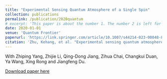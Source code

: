 ```yaml
---
title: "Experimental Sensing Quantum Atmosphere of a Single Spin"
collection: publications
permalink: /publication/2020quantum
# excerpt: 'This paper is about the number 1. The number 2 is left for future work.'
date: 2020-01-01
venue: 'Quantum Frontier'
paperurl: 'https://link.springer.com/article/10.1007/s44214-023-00048-8'
citation: 'Zhu, Kehang, et al. "Experimental sensing quantum atmosphere of a single spin." Quantum Frontiers 3.1 (2024): 1.'
---
```

With Zhiping Yang, Zhijie Li, Qing-Dong Jiang, Zihua Chai, Changkui Duan, Ya Wang, Xing Rong and Jiangfeng Du.

[Download paper here](https://link.springer.com/article/10.1007/s44214-023-00048-8)